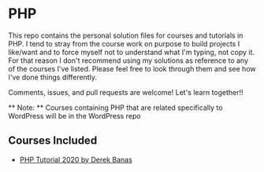 # PHP

This repo contains the personal solution files for courses and tutorials in PHP.  I tend to stray from the course work on purpose to build projects I like/want and to force myself not to understand what I'm typing, not copy it.  For that reason I don't recommend using my solutions as reference to any of the courses I've listed.  Please feel free to look through them and see how I've done things differently.

Comments, issues, and pull requests are welcome!  Let's learn together!!

** Note: ** Courses containing PHP that are related specifically to WordPress will be in the WordPress repo

## Courses Included

* [PHP Tutorial 2020 by Derek Banas](https://www.youtube.com/watch?v=NihZYkNpslE&t=101s)

